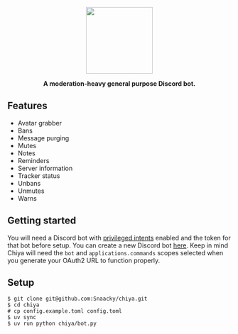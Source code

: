 <p align="center">
<img width="150" height="150" src="https://i.imgur.com/Lkqobis.png">
</p>

<p align="center">
<b>A moderation-heavy general purpose Discord bot.</b>
</p>


## Features
* Avatar grabber
* Bans
* Message purging
* Mutes
* Notes
* Reminders
* Server information
* Tracker status
* Unbans
* Unmutes
* Warns

## Getting started

You will need a Discord bot with [privileged intents](https://discordpy.readthedocs.io/en/stable/intents.html) enabled and the token for that bot before setup. You can create a new Discord bot [here](https://discord.com/developers/). Keep in mind Chiya will need the `bot` and `applications.commands` scopes selected when you generate your OAuth2 URL to function properly.

## Setup
```
$ git clone git@github.com:Snaacky/chiya.git
$ cd chiya
# cp config.example.toml config.toml
$ uv sync
$ uv run python chiya/bot.py
```



